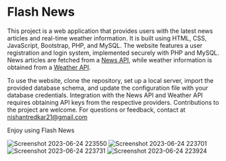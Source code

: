 # Flash News

This project is a web application that provides users with the latest news articles and real-time weather information. It is built using HTML, CSS, JavaScript, Bootstrap, PHP, and MySQL. The website features a user registration and login system, implemented securely with PHP and MySQL. News articles are fetched from a [News API](https://newsapi.org/), while weather information is obtained from a [Weather API](https://openweathermap.org). 

To use the website, clone the repository, set up a local server, import the provided database schema, and update the configuration file with your database credentials. Integration with the News API and Weather API requires obtaining API keys from the respective providers. Contributions to the project are welcome. For questions or feedback, contact at nishantredkar21@gmail.com

Enjoy using Flash News

![Screenshot 2023-06-24 223550](https://github.com/nishant-redkar/Flash-News/assets/136965301/c91248ea-bcd8-494d-a7f8-ea8b175bfdf2)
![Screenshot 2023-06-24 223701](https://github.com/nishant-redkar/Flash-News/assets/136965301/69ae0a9e-0595-4173-82df-c1c225f99014)
![Screenshot 2023-06-24 223731](https://github.com/nishant-redkar/Flash-News/assets/136965301/dcc6174a-911e-401e-9ecf-0cb2b5f55dd8)
![Screenshot 2023-06-24 223924](https://github.com/nishant-redkar/Flash-News/assets/136965301/d1c47ba1-87b7-4a87-9d7d-1a5c11b065f5)

